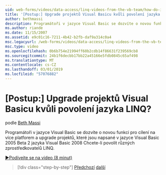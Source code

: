 ```yaml
---
uid: web-forms/videos/data-access/linq-videos-from-the-vb-team/how-do-i-upgrade-visual-basic-projects-to-enable-linq
title: '[Postup:] Upgrade projektů Visual Basicu kvůli povolení jazyka LINQ? | Dokumenty Microsoft'
author: bethmassi
description: Programátoři v jazyce Visual Basic se dozvíte o novou funkci pro cílení na více platforem a postupu při upgradu projektů v jazyce Visual Basic 2005 do jazyka Visual Basic 2008 Beta...
ms.author: riande
ms.date: 11/15/2007
ms.assetid: e9c01c16-7211-4b42-b2fb-daf9a314c0a4
msc.legacyurl: /web-forms/videos/data-access/linq-videos-from-the-vb-team/how-do-i-upgrade-visual-basic-projects-to-enable-linq
msc.type: video
ms.openlocfilehash: 0b6b754e21994ff60b2cdb14f86631f239569cb8
ms.sourcegitcommit: 24b1f6decbb17bb22a45166e5fdb0845c65af498
ms.translationtype: MT
ms.contentlocale: cs-CZ
ms.lasthandoff: 03/01/2019
ms.locfileid: "57076882"
---
```

<a name="how-do-i-upgrade-visual-basic-projects-to-enable-linq"></a>[Postup:] Upgrade projektů Visual Basicu kvůli povolení jazyka LINQ?
====================
podle [Beth Massi](https://github.com/bethmassi)

Programátoři v jazyce Visual Basic se dozvíte o novou funkci pro cílení na více platforem a upgrade projektů, které jsou napsané v jazyce Visual Basic 2005 Beta 2 jazyka Visual Basic 2008 Chcete-li povolit různých zprostředkovatelů LINQ.

[&#9654;Podívejte se na video (8 minut)](https://channel9.msdn.com/Blogs/ASP-NET-Site-Videos/how-do-i-upgrade-visual-basic-projects-to-enable-linq)

> [!div class="step-by-step"]
> [Předchozí](how-do-i-perform-group-and-aggregate-queries.md)
> [další](how-do-i-get-started-with-linq-to-xml.md)
